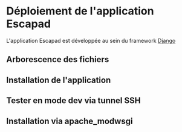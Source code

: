 Déploiement de l'application Escapad
==========================================

L'application Escapad est développée au sein du framework [Django](http://django-project.org)

## Arborescence des fichiers


## Installation de l'application


## Tester en mode dev via tunnel SSH


## Installation via apache_modwsgi
